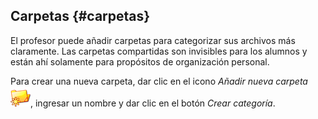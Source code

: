 ## Carpetas {#carpetas}

El profesor puede añadir carpetas para categorizar sus archivos más claramente. Las carpetas compartidas son invisibles para los alumnos y están ahí solamente para propósitos de organización personal.

Para crear una nueva carpeta, dar clic en el icono _Añadir nueva carpeta_ ![](../assets/graphics254.png), ingresar un nombre y dar clic en el botón _Crear categoría_.

